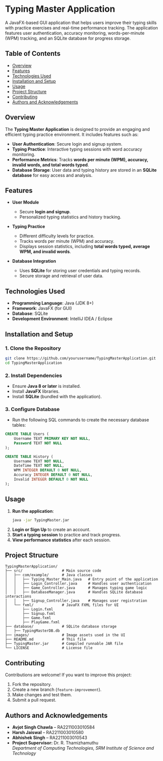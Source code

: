 # Typing Master Application

A JavaFX-based GUI application that helps users improve their typing skills with practice exercises and real-time performance tracking. The application features user authentication, accuracy monitoring, words-per-minute (WPM) tracking, and an SQLite database for progress storage.

## Table of Contents

- [Overview](#overview)
- [Features](#features)
- [Technologies Used](#technologies-used)
- [Installation and Setup](#installation-and-setup)
- [Usage](#usage)
- [Project Structure](#project-structure)
- [Contributing](#contributing)
- [Authors and Acknowledgements](#authors-and-acknowledgements)

## Overview

The **Typing Master Application** is designed to provide an engaging and efficient typing practice environment. It includes features such as:

- **User Authentication**: Secure login and signup system.
- **Typing Practice**: Interactive typing sessions with word accuracy monitoring.
- **Performance Metrics**: Tracks **words per minute (WPM), accuracy, invalid words, and total words typed**.
- **Database Storage**: User data and typing history are stored in an **SQLite database** for easy access and analysis.

## Features

- **User Module**
  - Secure **login and signup**.
  - Personalized typing statistics and history tracking.

- **Typing Practice**
  - Different difficulty levels for practice.
  - Tracks words per minute (WPM) and accuracy.
  - Displays session statistics, including **total words typed, average WPM, and invalid words**.

- **Database Integration**
  - Uses **SQLite** for storing user credentials and typing records.
  - Secure storage and retrieval of user data.

## Technologies Used

- **Programming Language**: Java (JDK 8+)
- **Framework**: JavaFX (for GUI)
- **Database**: SQLite
- **Development Environment**: IntelliJ IDEA / Eclipse

## Installation and Setup

### 1. Clone the Repository
```bash
git clone https://github.com/yourusername/TypingMasterApplication.git
cd TypingMasterApplication
```

### 2. Install Dependencies
- Ensure **Java 8 or later** is installed.
- Install **JavaFX** libraries.
- Install **SQLite** (bundled with the application).

### 3. Configure Database
- Run the following SQL commands to create the necessary database tables:
```sql
CREATE TABLE Users (
    Username TEXT PRIMARY KEY NOT NULL,
    Password TEXT NOT NULL
);

CREATE TABLE History (
    Username TEXT NOT NULL,
    DateTime TEXT NOT NULL,
    WPM INTEGER DEFAULT 0 NOT NULL,
    Accuracy INTEGER DEFAULT 0 NOT NULL,
    Invalid INTEGER DEFAULT 0 NOT NULL
);
```

## Usage

1. **Run the application**:
   ```bash
   java -jar TypingMaster.jar
   ```
2. **Login or Sign Up** to create an account.
3. **Start a typing session** to practice and track progress.
4. **View performance statistics** after each session.

## Project Structure

```
TypingMasterApplication/
├── src/                  # Main source code
│   ├── com/example/      # Java classes
│   │   ├── Typing_Master_Main.java   # Entry point of the application
│   │   ├── Login_Controller.java     # Handles user authentication
│   │   ├── Game_Controller.java      # Manages typing game logic
│   │   ├── DatabaseManager.java      # Handles SQLite database interactions
│   │   ├── Signup_Controller.java    # Manages user registration
│   └── fxml/             # JavaFX FXML files for UI
│       ├── Login.fxml
│       ├── Signup.fxml
│       ├── Game.fxml
│       ├── PlayGame.fxml
├── database/             # SQLite database storage
│   ├── TypingMasterDB.db
├── images/               # Image assets used in the UI
├── README.md             # This file
├── TypingMaster.jar      # Compiled runnable JAR file
└── LICENSE               # License file
```

## Contributing

Contributions are welcome! If you want to improve this project:
1. Fork the repository.
2. Create a new branch (`feature-improvement`).
3. Make changes and test them.
4. Submit a pull request.

## Authors and Acknowledgements

- **Avjot Singh Chawla** – RA2211003010584
- **Harsh Jaiswal** – RA2211003010580
- **Abhishek Singh** – RA2211003010543
- **Project Supervisor:** Dr. R. Thamizhamuthu  
  *Department of Computing Technologies, SRM Institute of Science and Technology*
  
